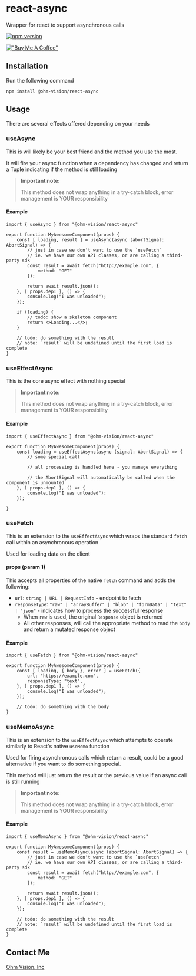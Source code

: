 # react-async
Wrapper for react to support asynchronous calls

[![npm version](https://badge.fury.io/js/@ohm-vision%2Freact-async.svg)](https://badge.fury.io/js/@ohm-vision%2Freact-async)

[!["Buy Me A Coffee"](https://www.buymeacoffee.com/assets/img/custom_images/orange_img.png)](https://buymeacoffee.com/1kom)

## Installation
Run the following command
```
npm install @ohm-vision/react-async
```

## Usage
There are several effects offered depending on your needs

### useAsync
This is will likely be your best friend and the method you use the most.

It will fire your async function when a dependency has changed and return a Tuple indicating if the method is still loading

> **Important note:**
> 
> This method does not wrap anything in a try-catch block, error management is YOUR responsibility

#### Example
```tsx
import { useAsync } from "@ohm-vision/react-async"

export function MyAwesomeComponent(props) {
    const [ loading, result ] = useAsync(async (abortSignal: AbortSignal) => {
        // just in case we don't want to use the `useFetch`
        // ie. we have our own API classes, or are calling a third-party sdk
        const result = await fetch("http://example.com", {
            method: "GET"
        });

        return await result.json();
    }, [ props.dep1 ], () => {
        console.log("I was unloaded");
    });

    if (loading) {
        // todo: show a skeleton component
        return <>Loading...</>;
    }

    // todo: do something with the result
    // note: `result` will be undefined until the first load is complete
}
```

### useEffectAsync
This is the core async effect with nothing special

> **Important note:**
> 
> This method does not wrap anything in a try-catch block, error management is YOUR responsibility

#### Example
```tsx
import { useEffectAsync } from "@ohm-vision/react-async"

export function MyAwesomeComponent(props) {
    const loading = useEffectAsync(async (signal: AbortSignal) => {
        // some special call

        // all processing is handled here - you manage everything

        // the AbortSignal will automatically be called when the component is unmounted
    }, [ props.dep1 ], () => {
        console.log("I was unloaded");
    });

}
```

### useFetch
This is an extension to the `useEffectAsync` which wraps the standard `fetch` call within an asynchronous operation

Used for loading data on the client

#### props (param 1)
This accepts all properties of the native `fetch` command and adds the following:
* `url`: `string | URL | RequestInfo` - endpoint to fetch
* `responseType`: `"raw" | "arrayBuffer" | "blob" | "formData" | "text" | "json"` - indicates how to process the successful response
  * When `raw` is used, the original `Response` object is returned
  * All other responses, will call the appropriate method to read the `body` and return a mutated response object

#### Example
```tsx
import { useFetch } from "@ohm-vision/react-async"

export function MyAwesomeComponent(props) {
    const [ loading, { body }, error ] = useFetch({
        url: "https://example.com",
        responseType: "text",
    }, [ props.dep1 ], () => {
        console.log("I was unloaded");
    });

    // todo: do something with the body
}
```

### useMemoAsync
This is an extension to the `useEffectAsync` which attempts to operate similarly to React's native `useMemo` function

Used for firing asynchronous calls which return a result, could be a good alternative if you want to do something special.

This method will just return the result or the previous value if an async call is still running

> **Important note:**
> 
> This method does not wrap anything in a try-catch block, error management is YOUR responsibility

#### Example
```tsx
import { useMemoAsync } from "@ohm-vision/react-async"

export function MyAwesomeComponent(props) {
    const result = useMemoAsync(async (abortSignal: AbortSignal) => {
        // just in case we don't want to use the `useFetch`
        // ie. we have our own API classes, or are calling a third-party sdk
        const result = await fetch("http://example.com", {
            method: "GET"
        });

        return await result.json();
    }, [ props.dep1 ], () => {
        console.log("I was unloaded");
    });

    // todo: do something with the result
    // note: `result` will be undefined until the first load is complete
}
```

## Contact Me
[Ohm Vision, Inc](https://ohmvision.com)
